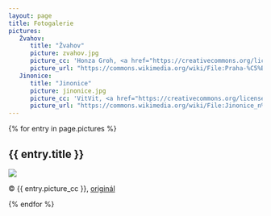 ```yaml
---
layout: page
title: Fotogalerie
pictures:
   Žvahov:
      title: "Žvahov"
      picture: zvahov.jpg 
      picture_cc: 'Honza Groh, <a href="https://creativecommons.org/licenses/by-sa/3.0">CC BY-SA 3.0</a>'
      picture_url: "https://commons.wikimedia.org/wiki/File:Praha-%C5%BDvahov,_p%C5%99%C3%ADst%C5%99e%C5%A1ek.jpg"
   Jinonice:
      title: "Jinonice"
      picture: jinonice.jpg 
      picture_cc: 'VitVit, <a href="https://creativecommons.org/licenses/by-sa/4.0/deed.en">CC BY-SA 4.0</a>'
      picture_url: "https://commons.wikimedia.org/wiki/File:Jinonice_n%C3%A1dra%C5%BE%C3%AD_0.jpg"   
---
```


{% for entry in page.pictures %}
<div class="photo">
    <h2>{{ entry.title }}</h2>
	<p><img src="{{ site.url }}/assets/img/{{ entry.picture }}" /></p>
   	<p class="author">&copy; {{ entry.picture_cc }},
    <a href="{{ entry.picture_url }}">originál</a>
  	</p>
</div>
{% endfor %}